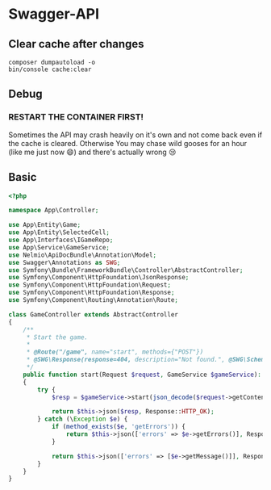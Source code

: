 # Swagger-API

## Clear cache after changes

```shell
composer dumpautoload -o
bin/console cache:clear
```

## Debug

### RESTART THE CONTAINER FIRST!

Sometimes the API may crash heavily on it's own and not come back even if the cache is cleared.
Otherwise You may chase wild gooses for an hour (like me just now :smile:) and there's actually wrong :cry:

## Basic

```php
<?php

namespace App\Controller;

use App\Entity\Game;
use App\Entity\SelectedCell;
use App\Interfaces\IGameRepo;
use App\Service\GameService;
use Nelmio\ApiDocBundle\Annotation\Model;
use Swagger\Annotations as SWG;
use Symfony\Bundle\FrameworkBundle\Controller\AbstractController;
use Symfony\Component\HttpFoundation\JsonResponse;
use Symfony\Component\HttpFoundation\Request;
use Symfony\Component\HttpFoundation\Response;
use Symfony\Component\Routing\Annotation\Route;

class GameController extends AbstractController
{	
    /**
     * Start the game.
     *
     * @Route("/game", name="start", methods={"POST"})
	 * @SWG\Response(response=404, description="Not found.", @SWG\Schema(type="object", @SWG\Property(property="errors", type="object", example={ "id": "#14 Can not find the game."})))
     */
    public function start(Request $request, GameService $gameService): JsonResponse
    {
        try {
            $resp = $gameService->start(json_decode($request->getContent(), true))->toArray();

            return $this->json($resp, Response::HTTP_OK);
        } catch (\Exception $e) {
            if (method_exists($e, 'getErrors')) {
                return $this->json(['errors' => $e->getErrors()], Response::HTTP_BAD_REQUEST);
            }

            return $this->json(['errors' => [$e->getMessage()]], Response::HTTP_BAD_REQUEST);
        }
    }
}
```
